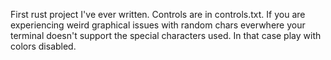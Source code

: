 First rust project I've ever written. Controls are in controls.txt. If you are experiencing weird graphical issues with random chars everwhere your terminal doesn't support the special characters used. In that case play with colors disabled.
